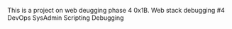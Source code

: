 This is a project on web deugging phase 4
0x1B. Web stack debugging #4
DevOps
SysAdmin
Scripting
Debugging

